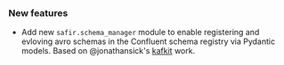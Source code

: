 <!-- Delete the sections that don't apply -->
### New features

- Add new `safir.schema_manager` module to enable registering and evloving avro schemas in the Confluent schema registry via Pydantic models. Based on @jonathansick's [kafkit](https://kafkit.lsst.io/) work.
